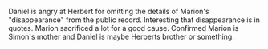 Daniel is angry at Herbert for omitting the details of Marion's "disappearance" from the public record. Interesting that disappearance is in quotes. Marion sacrificed a lot for a good cause. Confirmed Marion is Simon's mother and Daniel is maybe Herberts brother or something.
